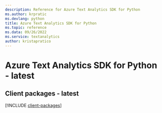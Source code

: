```yaml
---
description: Reference for Azure Text Analytics SDK for Python
ms.author: krpratic
ms.devlang: python
title: Azure Text Analytics SDK for Python
ms.topic: reference
ms.data: 09/26/2022
ms.service: textanalytics
author: kristapratico
---
```

# Azure Text Analytics SDK for Python - latest

## Client packages - latest
[!INCLUDE [client-packages](text-analytics-client-index.md)]